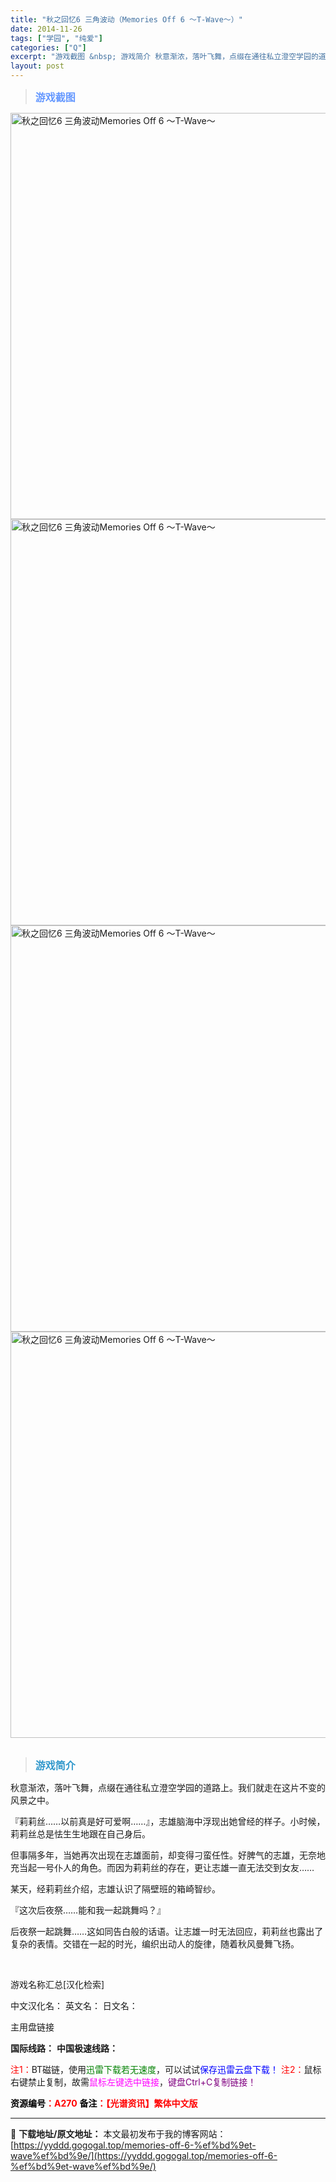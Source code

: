```yaml
---
title: "秋之回忆6 三角波动（Memories Off 6 ～T-Wave～）"
date: 2014-11-26
tags: ["学园", "纯爱"]
categories: ["Q"]
excerpt: "游戏截图 &nbsp; 游戏简介 秋意渐浓，落叶飞舞，点缀在通往私立澄空学园的道路上。我们就走在这片不变的风景之中。 『莉莉丝……以前真是好可爱啊……』，志雄脑海中浮现出她曾经的样子。小时候，莉莉丝总是怯生生地跟在自己身后。 但事隔多年，当她再次出现在志雄面前，却变得刁蛮任性。好脾气的志雄，无奈地充&hellip;"
layout: post
---
```


<div>
<blockquote><b><span style="font-size: 12pt; color: #6699ff;">游戏截图</span></b></blockquote>
<div><img title="点击放大" src="https://yyddd.gogogal.top/wp-content/uploads/2025/04/20250430_6811f1340e886.webp" alt="秋之回忆6 三角波动Memories Off 6 ～T-Wave～" width="650" /></div>
<div><img title="点击放大" src="https://yyddd.gogogal.top/wp-content/uploads/2025/04/20250430_6811f13544438.webp" alt="秋之回忆6 三角波动Memories Off 6 ～T-Wave～" width="650" /></div>
<div><img title="点击放大" src="https://yyddd.gogogal.top/wp-content/uploads/2025/04/20250430_6811f1369ef6a.webp" alt="秋之回忆6 三角波动Memories Off 6 ～T-Wave～" width="650" /></div>
<div><img title="点击放大" src="https://yyddd.gogogal.top/wp-content/uploads/2025/04/20250430_6811f137d86ac.webp" alt="秋之回忆6 三角波动Memories Off 6 ～T-Wave～" width="650" /></div>
&nbsp;
<blockquote><b><span style="font-size: 12pt; color: #3399cc;">游戏简介</span></b></blockquote>
<div>秋意渐浓，落叶飞舞，点缀在通往私立澄空学园的道路上。我们就走在这片不变的风景之中。

『莉莉丝……以前真是好可爱啊……』，志雄脑海中浮现出她曾经的样子。小时候，莉莉丝总是怯生生地跟在自己身后。

但事隔多年，当她再次出现在志雄面前，却变得刁蛮任性。好脾气的志雄，无奈地充当起一号仆人的角色。而因为莉莉丝的存在，更让志雄一直无法交到女友……

某天，经莉莉丝介绍，志雄认识了隔壁班的箱崎智纱。

『这次后夜祭……能和我一起跳舞吗？』

后夜祭一起跳舞……这如同告白般的话语。让志雄一时无法回应，莉莉丝也露出了复杂的表情。交错在一起的时光，编织出动人的旋律，随着秋风曼舞飞扬。</div>
&nbsp;

游戏名称汇总[汉化检索]

中文汉化名：
英文名：
日文名：
</div>
<div class="panel panel-primary">
<div class="panel-heading">主用盘链接</div>
<div class="panel-body">

<b>国际线路：</b>
<b>中国极速线路：</b>


<span style="color: #ff0000;">注1：</span>BT磁链，使用<span style="color: #008000;">迅雷下载若无速度</span>，可以试试<span style="color: #0000ff;">保存迅雷云盘下载！</span>
<span style="color: #ff0000;">注2：</span>鼠标右键禁止复制，故需<span style="color: #ff00ff;">鼠标左键选中链接</span>，<span style="color: #800080;">键盘Ctrl+C复制链接！</span>

</div>
<div class="panel-footer"><span style="color: #ff0000;"><b><span style="color: #000000;">资源编号</span>：A270</b></span>
<span style="color: #ff0000;"><b><span style="color: #000000;">备注</span>：【光谱资讯】繁体中文版</b></span></div>
</div>

---
📖 **下载地址/原文地址：** 本文最初发布于我的博客网站：[https://yyddd.gogogal.top/memories-off-6-%ef%bd%9et-wave%ef%bd%9e/](https://yyddd.gogogal.top/memories-off-6-%ef%bd%9et-wave%ef%bd%9e/)
